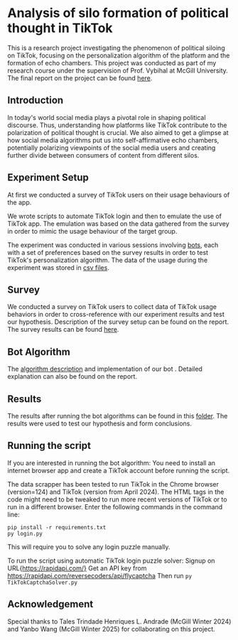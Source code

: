 # Analysis of silo formation of political thought in TikTok

This is a research project investigating the phenomenon of political siloing on TikTok, focusing on the personalization algorithm of the platform and the formation of echo chambers. This project was conducted as part of my research course under the supervision of Prof. Vybihal at McGill University. The final report on the project can be found [here](https://github.com/ArpanSaha07/Siloing-of-Political-Thought-in-TikTok/blob/main/Arpan_Saha_COMP400.pdf).

## Introduction
In today's world social media plays a pivotal role in shaping political discourse. Thus, understanding how platforms like TikTok contribute to the polarization of political thought is crucial. We also aimed to get a glimpse at how social media algorithms put us into self-affirmative echo chambers, potentially polarizing viewpoints of the social media users and creating further divide between consumers of content from different silos.

 ## Experiment Setup
At first we conducted a survey of TikTok users on their usage behaviours of the app.

We wrote scripts to automate TikTok login and then to emulate the use of TikTok app. The emulation was based on the data gathered from the survey in order to mimic the usage behaviour of the target group.

The experiment was conducted in various sessions involving [bots](https://github.com/ArpanSaha07/Siloing-of-Political-Thought-in-TikTok/tree/main/bot_info), each with a set of preferences based on the survey results in order to test TikTok's personalization algorithm. The data of the usage during the experiment was stored in [csv files](https://github.com/ArpanSaha07/Siloing-of-Political-Thought-in-TikTok/tree/main/video_watch_info).

## Survey
We conducted a survey on TikTok users to collect data of TikTok usage behaviors in order to cross-reference with our experiment results and test our hypothesis. Description of the survey setup can be found on the report. The survey results can be found [here](https://github.com/ArpanSaha07/Siloing-of-Political-Thought-in-TikTok/tree/main/survey_results).

## Bot Algorithm
The [algorithm description](https://github.com/ArpanSaha07/Siloing-of-Political-Thought-in-TikTok/blob/main/diagrams/bot_diagram.png) and implementation of our bot . Detailed explanation can also be found on the report.

## Results
The results after running the bot algorithms can be found in this [folder](https://github.com/ArpanSaha07/Siloing-of-Political-Thought-in-TikTok/tree/main/video_watch_info). The results were used to test our hypothesis and form conclusions.

## Running the script
If you are interested in running the bot algorithm: 
You need to install an internet browser app and create a TikTok account before running the script.

The data scrapper has been tested to run TikTok in the Chrome browser (version=124) and TikTok (version from April 2024). The HTML tags in the code might need to be tweaked to run more recent versions of TikTok or to run in a different browser.
Enter the following commands in the command line:
```
pip install -r requirements.txt
py login.py
```
This will require you to solve any login puzzle manually.

To run the script using automatic TikTok login puzzle solver:
Signup on URL{https://rapidapi.com/}
Get an API key from https://rapidapi.com/reversecoders/api/flycaptcha
Then run `py TikTokCaptchaSolver.py`


## Acknowledgement
Special thanks to Tales Trindade Henriques L. Andrade (McGill Winter 2024) and Yanbo Wang (McGill Winter 2025) for collaborating on this project.
